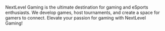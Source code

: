 NextLevel Gaming is the ultimate destination for gaming and eSports enthusiasts. We develop games, host tournaments, and create a space for gamers to connect. Elevate your passion for gaming with NextLevel Gaming!
